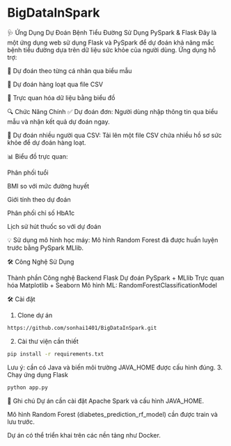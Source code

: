 # BigDataInSpark
🩺 Ứng Dụng Dự Đoán Bệnh Tiểu Đường Sử Dụng PySpark & Flask
Đây là một ứng dụng web sử dụng Flask và PySpark để dự đoán khả năng mắc bệnh tiểu đường dựa trên dữ liệu sức khỏe của người dùng. Ứng dụng hỗ trợ:

🔹 Dự đoán theo từng cá nhân qua biểu mẫu

🔹 Dự đoán hàng loạt qua file CSV

🔹 Trực quan hóa dữ liệu bằng biểu đồ

🔍 Chức Năng Chính
✅ Dự đoán đơn: Người dùng nhập thông tin qua biểu mẫu và nhận kết quả dự đoán ngay.

📁 Dự đoán nhiều người qua CSV: Tải lên một file CSV chứa nhiều hồ sơ sức khỏe để dự đoán hàng loạt.

📊 Biểu đồ trực quan:

Phân phối tuổi

BMI so với mức đường huyết

Giới tính theo dự đoán

Phân phối chỉ số HbA1c

Lịch sử hút thuốc so với dự đoán

💡 Sử dụng mô hình học máy: Mô hình Random Forest đã được huấn luyện trước bằng PySpark MLlib.

🛠️ Công Nghệ Sử Dụng

Thành phần	Công nghệ
Backend	Flask
Dự đoán	PySpark + MLlib
Trực quan hóa	Matplotlib + Seaborn
Mô hình ML:	RandomForestClassificationModel

🛠️ Cài đặt
1. Clone dự án
```bash
https://github.com/sonhai1401/BigDataInSpark.git
```
2. Cài thư viện cần thiết
```bash
pip install -r requirements.txt
```
Lưu ý: cần có Java và biến môi trường JAVA_HOME được cấu hình đúng.
3. Chạy ứng dụng Flask
```bash
python app.py
```

📌 Ghi chú
Dự án cần cài đặt Apache Spark và cấu hình JAVA_HOME.

Mô hình Random Forest (diabetes_prediction_rf_model) cần được train và lưu trước.

Dự án có thể triển khai trên các nền tảng như Docker.


